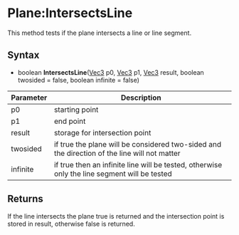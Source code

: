 # Plane:IntersectsLine

This method tests if the plane intersects a line or line segment.

## Syntax

- boolean **IntersectsLine**([Vec3](Vec3.md) p0, [Vec3](Vec3.md) p1, [Vec3](Vec3.md) result, boolean twosided = false, boolean infinite = false)

| Parameter | Description |
|---|---|
| p0 | starting point |
| p1 | end point |
| result | storage for intersection point |
| twosided | if true the plane will be considered two-sided and the direction of the line will not matter |
| infinite | if true then an infinite line will be tested, otherwise only the line segment will be tested |

## Returns

If the line intersects the plane true is returned and the intersection point is stored in result, otherwise false is returned.
